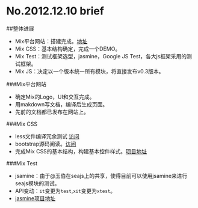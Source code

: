 # No.2012.12.10 **brief**

##整体进展

* Mix平台网站：搭建完成。[地址](http://mixteam.github.com/mixjs_docs/)
* Mix CSS：基本结构确定，完成一个DEMO。
* Mix Test：测试框架选型，jasmine，Google JS Test，各大js框架采用的测试框架。
* Mix JS：决定以一个版本统一所有模块，将直接发布v0.3版本。

###Mix平台网站

* 确定Mix的Logo，UI和交互完成。
* 用makdown写文档，编译后生成页面。
* 先前的文档都已发布在网站上。

###Mix CSS

* less文件编译冗余测试 [访问](#css/tutorial/redundancy_of_css_generated_by_less)
* bootstrap源码阅读。[访问](#css/tutorial/analysis_of_bootStrap)
* 完成Mix CSS的基本结构，构建基本控件样式。[项目地址](http://mixteam.git.assets.m.etao.net/mixcss/)

###Mix Test

* jsamine：由于@玉伯在seajs上的共享，使得目前可以使用jsamine来进行seajs模块的测试。
* API变动：`it`变更为`test`,`xit`变更为`xtest`。
* [jasmine项目地址](http://pivotal.github.com/jasmine/)
